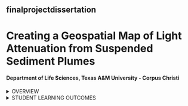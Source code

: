 ## finalprojectdissertation
# Creating a Geospatial Map of Light Attenuation from Suspended Sediment Plumes
#### Department of Life Sciences, Texas A&M University - Corpus Christi


<details><summary>OVERVIEW</summary>
<p>

[Description]

Sediment plumes are generated from both natural and anthropogenic causes, increasing water turbidity and attenuating light that penetrates the water column. Spatial maps facilitate understanding how different suspended sediment disturbances propagate and attenuate light that consequently affects available seagrass. The project aims to develop code to make HOBO light logger data files readable in RStudio to enable spatiotemporal data analysis as a result, creating a spatial map of light attenuation intensity across the seagrass study site. 

</p>
</details>

<details><summary>STUDENT LEARNING OUTCOMES</summary>
<p>

Upon the successful completion of this course, students should be able to:
1.	Practice experimental design
2.  Develop final paper IMRAD format
3.  Develop final presentation for seminar
<p></p>



